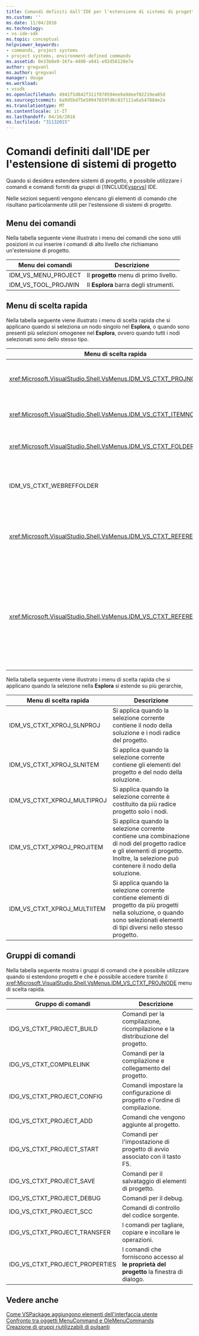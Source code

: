 ```yaml
---
title: Comandi definiti dall'IDE per l'estensione di sistemi di progetto | Documenti Microsoft
ms.custom: ''
ms.date: 11/04/2016
ms.technology:
- vs-ide-sdk
ms.topic: conceptual
helpviewer_keywords:
- commands, project systems
- project systems, environment-defined commands
ms.assetid: 0e33b8e9-16fa-4400-a941-e92d56120e7e
author: gregvanl
ms.author: gregvanl
manager: douge
ms.workload:
- vssdk
ms.openlocfilehash: 4941f5d842f311f078594ee9a9deef02219ea05d
ms.sourcegitcommit: 6a9d5bd75e50947659fd6c837111a6a547884e2a
ms.translationtype: MT
ms.contentlocale: it-IT
ms.lasthandoff: 04/16/2018
ms.locfileid: "31132015"
---
```

# <a name="ide-defined-commands-for-extending-project-systems"></a>Comandi definiti dall'IDE per l'estensione di sistemi di progetto
Quando si desidera estendere sistemi di progetto, è possibile utilizzare i comandi e comandi forniti da gruppi di [!INCLUDE[vsprvs](../../code-quality/includes/vsprvs_md.md)] IDE.  
  
 Nelle sezioni seguenti vengono elencano gli elementi di comando che risultano particolarmente utili per l'estensione di sistemi di progetto.  
  
## <a name="command-menus"></a>Menu dei comandi  
 Nella tabella seguente viene illustrato i menu dei comandi che sono utili posizioni in cui inserire i comandi di alto livello che richiamano un'estensione di progetto.  
  
|Menu dei comandi|Descrizione|  
|------------------|-----------------|  
|IDM_VS_MENU_PROJECT|Il **progetto** menu di primo livello.|  
|IDM_VS_TOOL_PROJWIN|Il **Esplora** barra degli strumenti.|  
  
## <a name="shortcut-menus"></a>Menu di scelta rapida  
 Nella tabella seguente viene illustrato i menu di scelta rapida che si applicano quando si seleziona un nodo singolo nel **Esplora**, o quando sono presenti più selezioni omogenee nel **Esplora**, ovvero quando tutti i nodi selezionati sono dello stesso tipo.  
  
|Menu di scelta rapida|Descrizione|  
|-------------------|-----------------|  
|<xref:Microsoft.VisualStudio.Shell.VsMenus.IDM_VS_CTXT_PROJNODE>|Si applica quando è selezionato il nodo del progetto.|  
|<xref:Microsoft.VisualStudio.Shell.VsMenus.IDM_VS_CTXT_ITEMNODE>|Si applica quando si seleziona un file.|  
|<xref:Microsoft.VisualStudio.Shell.VsMenus.IDM_VS_CTXT_FOLDERNODE>|Si applica quando si seleziona una cartella.|  
|IDM_VS_CTXT_WEBREFFOLDER|Si applica quando si seleziona la cartella riferimenti Web.|  
|<xref:Microsoft.VisualStudio.Shell.VsMenus.IDM_VS_CTXT_REFERENCEROOT>|Si applica quando è selezionato il nodo radice di riferimenti denominato "Riferimenti".|  
|<xref:Microsoft.VisualStudio.Shell.VsMenus.IDM_VS_CTXT_REFERENCE>|Si applica quando vengono selezionati nodi di riferimento; tra cui assembly, COM e solo i riferimenti di progetto. Non include riferimenti Web.|  
  
 Nella tabella seguente viene illustrato i menu di scelta rapida che si applicano quando la selezione nella **Esplora** si estende su più gerarchie,  
  
|Menu di scelta rapida|Descrizione|  
|-------------------|-----------------|  
|IDM_VS_CTXT_XPROJ_SLNPROJ|Si applica quando la selezione corrente contiene il nodo della soluzione e i nodi radice del progetto.|  
|IDM_VS_CTXT_XPROJ_SLNITEM|Si applica quando la selezione corrente contiene gli elementi del progetto e del nodo della soluzione.|  
|IDM_VS_CTXT_XPROJ_MULTIPROJ|Si applica quando la selezione corrente è costituito da più radice progetto solo i nodi.|  
|IDM_VS_CTXT_XPROJ_PROJITEM|Si applica quando la selezione corrente contiene una combinazione di nodi del progetto radice e gli elementi di progetto. Inoltre, la selezione può contenere il nodo della soluzione.|  
|IDM_VS_CTXT_XPROJ_MULTIITEM|Si applica quando la selezione corrente contiene elementi di progetto da più progetti nella soluzione, o quando sono selezionati elementi di tipi diversi nello stesso progetto.|  
  
## <a name="command-groups"></a>Gruppi di comandi  
 Nella tabella seguente mostra i gruppi di comandi che è possibile utilizzare quando si estendono progetti e che è possibile accedere tramite il <xref:Microsoft.VisualStudio.Shell.VsMenus.IDM_VS_CTXT_PROJNODE> menu di scelta rapida.  
  
|Gruppo di comandi|Descrizione|  
|-------------------|-----------------|  
|IDG_VS_CTXT_PROJECT_BUILD|Comandi per la compilazione, ricompilazione e la distribuzione del progetto.|  
|IDG_VS_CTXT_COMPILELINK|Comandi per la compilazione e collegamento del progetto.|  
|IDG_VS_CTXT_PROJECT_CONFIG|Comandi impostare la configurazione di progetto e l'ordine di compilazione.|  
|IDG_VS_CTXT_PROJECT_ADD|Comandi che vengono aggiunte al progetto.|  
|IDG_VS_CTXT_PROJECT_START|Comandi per l'impostazione di progetto di avvio associato con il tasto F5.|  
|IDG_VS_CTXT_PROJECT_SAVE|Comandi per il salvataggio di elementi di progetto.|  
|IDG_VS_CTXT_PROJECT_DEBUG|Comandi per il debug.|  
|IDG_VS_CTXT_PROJECT_SCC|Comandi di controllo del codice sorgente.|  
|IDG_VS_CTXT_PROJECT_TRANSFER|I comandi per tagliare, copiare e incollare le operazioni.|  
|IDG_VS_CTXT_PROJECT_PROPERTIES|I comandi che forniscono accesso al **le proprietà del progetto** la finestra di dialogo.|  
  
## <a name="see-also"></a>Vedere anche  
 [Come VSPackage aggiungono elementi dell'interfaccia utente](../../extensibility/internals/how-vspackages-add-user-interface-elements.md)   
 [Confronto tra oggetti MenuCommand e OleMenuCommands](../../extensibility/menucommands-vs-olemenucommands.md)   
 [Creazione di gruppi riutilizzabili di pulsanti](../../extensibility/creating-reusable-groups-of-buttons.md)